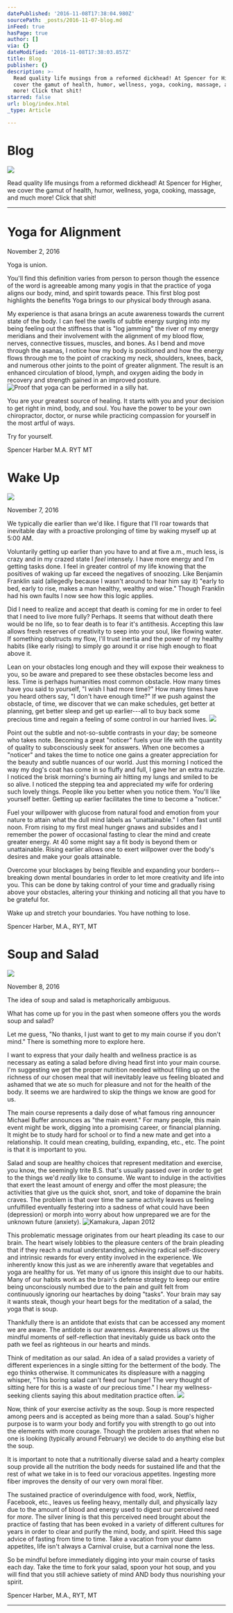 ```yaml
---
datePublished: '2016-11-08T17:38:04.980Z'
sourcePath: _posts/2016-11-07-blog.md
inFeed: true
hasPage: true
author: []
via: {}
dateModified: '2016-11-08T17:38:03.857Z'
title: Blog
publisher: {}
description: >-
  Read quality life musings from a reformed dickhead! At Spencer for Higher, we
  cover the gamut of health, humor, wellness, yoga, cooking, massage, and much
  more! Click that shit!
starred: false
url: blog/index.html
_type: Article

---
```

# Blog
![](https://the-grid-user-content.s3-us-west-2.amazonaws.com/d235b781-d995-4691-ab91-6a65de08d3e9.jpg)

Read quality life musings from a reformed dickhead! At Spencer for Higher, we cover the gamut of health, humor, wellness, yoga, cooking, massage, and much more! Click that shit!

---

# Yoga for Alignment

November 2, 2016

Yoga is union.

You'll find this definition varies from person to person though the essence of the word is agreeable among many yogis in that the practice of yoga aligns our body, mind, and spirit towards peace. This first blog post highlights the benefits Yoga brings to our physical body through asana.

My experience is that asana brings an acute awareness towards the current state of the body. I can feel the swells of subtle energy surging into my being feeling out the stiffness that is "log jamming" the river of my energy meridians and their involvement with the alignment of my blood flow, nerves, connective tissues, muscles, and bones. As I bend and move through the asanas, I notice how my body is positioned and how the energy flows through me to the point of cracking my neck, shoulders, knees, back, and numerous other joints to the point of greater alignment. The result is an enhanced circulation of blood, lymph, and oxygen aiding the body in recovery and strength gained in an improved posture.
![Proof that yoga can be performed in a silly hat.](https://the-grid-user-content.s3-us-west-2.amazonaws.com/dd1db6bd-2845-408f-a286-62f432f6971b.jpg)

You are your greatest source of healing. It starts with you and your decision to get right in mind, body, and soul. You have the power to be your own chiropractor, doctor, or nurse while practicing compassion for yourself in the most artful of ways.

Try for yourself.

Spencer Harber M.A. RYT MT

# Wake Up
![](https://the-grid-user-content.s3-us-west-2.amazonaws.com/b432042c-bd2c-4c4a-ad99-132ab8d3dcf7.jpg)

November 7, 2016

We typically die earlier than we'd like. I figure that I'll roar towards that inevitable day with a proactive prolonging of time by waking myself up at 5:00 AM.

Voluntarily getting up earlier than you have to and at five a.m., much less, is crazy and in my crazed state I _feel_ intensely. I have more energy and I'm getting tasks done. I feel in greater control of my life knowing that the positives of waking up far exceed the negatives of snoozing. Like Benjamin Franklin said (allegedly because I wasn't around to hear him say it) "early to bed, early to rise, makes a man healthy, wealthy and wise." Though Franklin had his own faults I now see how this logic applies.

Did I need to realize and accept that death is coming for me in order to feel that I need to live more fully? Perhaps. It seems that without death there would be no life, so to fear death is to fear it's antithesis. Accepting this law allows fresh reserves of creativity to seep into your soul, like flowing water. If something obstructs my flow, I'll trust inertia and the power of my healthy habits (like early rising) to simply go around it or rise high enough to float above it.

Lean on your obstacles long enough and they will expose their weakness to you, so be aware and prepared to see these obstacles become less and less. Time is perhaps humanities most common obstacle. How many times have you said to yourself, "I wish I had more time?" How many times have you heard others say, "I don't have enough time?" If we push against the obstacle, of time, we discover that we can make schedules, get better at planning, get better sleep and get up earlier---all to buy back some precious time and regain a feeling of some control in our harried lives.
![](https://the-grid-user-content.s3-us-west-2.amazonaws.com/93de7eb0-e72f-4e8d-8780-18dfc3ba739f.jpg)

Point out the subtle and not-so-subtle contrasts in your day; be someone who takes note. Becoming a great "noticer" fuels your life with the quantity of quality to subconsciously seek for answers. When one becomes a "noticer" and takes the time to notice one gains a greater appreciation for the beauty and subtle nuances of our world. Just this morning I noticed the way my dog's coat has come in so fluffy and full, I gave her an extra nuzzle. I noticed the brisk morning's burning air hitting my lungs and smiled to be so alive. I noticed the stepping tea and appreciated my wife for ordering such lovely things. People like you better when you notice them. You'll like yourself better. Getting up earlier facilitates the time to become a "noticer."

Fuel your willpower with glucose from natural food and emotion from your nature to attain what the dull mind labels as "unattainable." I often fast until noon. From rising to my first meal hunger gnaws and subsides and I remember the power of occasional fasting to clear the mind and create greater energy. At 40 some might say a fit body is beyond them or unattainable. Rising earlier allows one to exert willpower over the body's desires and make your goals attainable.

Overcome your blockages by being flexible and expanding your borders-- breaking down mental boundaries in order to let more creativity and life into you. This can be done by taking control of your time and gradually rising above your obstacles, altering your thinking and noticing all that you have to be grateful for.

Wake up and stretch your boundaries. You have nothing to lose.

Spencer Harber, M.A., RYT, MT

# Soup and Salad
![](https://the-grid-user-content.s3-us-west-2.amazonaws.com/078bef53-ef59-44ab-b1ca-2fee8ce291ac.jpg)

November 8, 2016

The idea of soup and salad is metaphorically ambiguous.

What has come up for you in the past when someone offers you the words soup and salad?

Let me guess, "No thanks, I just want to get to my main course if you don't mind." There is something more to explore here.

I want to express that your daily health and wellness practice is as necessary as eating a salad before diving head first into your main course. I'm suggesting we get the proper nutrition needed without filling up on the richness of our chosen meal that will inevitably leave us feeling bloated and ashamed that we ate so much for pleasure and not for the health of the body. It seems we are hardwired to skip the things we know are good for us.

The main course represents a daily dose of what famous ring announcer Michael Buffer announces as "the main event." For many people, this main event might be work, digging into a promising career, or financial planning. It might be to study hard for school or to find a new mate and get into a relationship. It could mean creating, building, expanding, etc., etc. The point is that it is important to you.

Salad and soup are healthy choices that represent meditation and exercise, you know, the seemingly trite B.S. that's usually passed over in order to get to the things we'd _really_ like to consume. We want to indulge in the activities that exert the least amount of energy and offer the most pleasure; the activities that give us the quick shot, snort, and toke of dopamine the brain craves. The problem is that over time the same activity leaves us feeling unfulfilled eventually festering into a sadness of what could have been (depression) or morph into worry about how unprepared we are for the unknown future (anxiety).
![Kamakura, Japan 2012](https://the-grid-user-content.s3-us-west-2.amazonaws.com/bab6d90e-d7ae-4f9a-a9ca-721fbad3e3cd.jpg)

This problematic message originates from our heart pleading its case to our brain. The heart wisely lobbies to the pleasure centers of the brain pleading that if they reach a mutual understanding, achieving radical self-discovery and intrinsic rewards for every entity involved in the experience. We inherently know this just as we are inherently aware that vegetables and yoga are healthy for us. Yet many of us ignore this insight due to our habits. Many of our habits work as the brain's defense strategy to keep our entire being unconsciously numbed due to the pain and guilt felt from continuously ignoring our heartaches by doing "tasks". Your brain may say it wants steak, though your heart begs for the meditation of a salad, the yoga that is soup.

Thankfully there is an antidote that exists that can be accessed any moment we are aware. The antidote is our awareness. Awareness allows us the mindful moments of self-reflection that inevitably guide us back onto the path we feel as righteous in our hearts and minds.

Think of meditation as our salad. An idea of a salad provides a variety of different experiences in a single sitting for the betterment of the body. The ego thinks otherwise. It communicates its displeasure with a nagging whisper, "This boring salad can't feed our hunger! The very thought of sitting here for this is a waste of _our_ precious time." I hear my wellness-seeking clients saying this about meditation practice often.
![](https://the-grid-user-content.s3-us-west-2.amazonaws.com/bca06f25-080e-4e8e-a902-92b5c3b8c777.jpg)

Now, think of your exercise activity as the soup. Soup is more respected among peers and is accepted as being more than a salad. Soup's higher purpose is to warm your body and fortify you with strength to go out into the elements with more courage. Though the problem arises that when no one is looking (typically around February) we decide to do anything else but the soup.

It is important to note that a nutritionally diverse salad and a hearty complex soup provide all the nutrition the body needs for sustained life and that the rest of what we take in is to feed our voracious appetites. Ingesting more fiber improves the density of our very own moral fiber.

The sustained practice of overindulgence with food, work, Netflix, Facebook, etc., leaves us feeling heavy, mentally dull, and physically lazy due to the amount of blood and energy used to digest our perceived need for _more._ The silver lining is that this perceived need brought about the practice of fasting that has been evoked in a variety of different cultures for years in order to clear and purify the mind, body, and spirit. Heed this sage advice of fasting from time to time. Take a vacation from your damn appetites, life isn't always a Carnival cruise, but a carnival none the less. 

So be mindful before immediately digging into your main course of tasks each day. Take the time to fork your salad, spoon your hot soup, and you will find that you still achieve satiety of mind AND body thus nourishing your spirit.

Spencer Harber, M.A., RYT, MT

---
